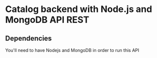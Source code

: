 # Catalog backend with Node.js and MongoDB API REST

## Dependencies
You'll need to have Nodejs and MongoDB in order to run this API
